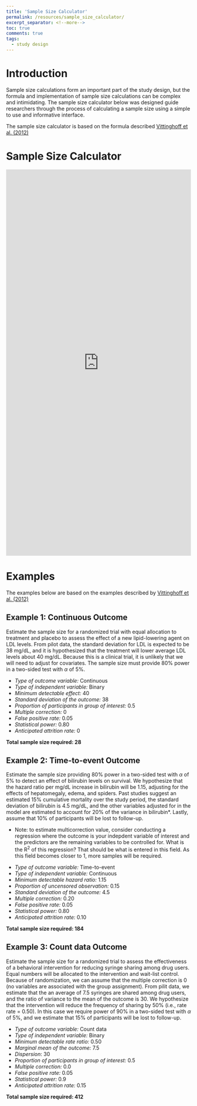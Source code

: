 ```yaml
---
title: 'Sample Size Calculator'
permalink: /resources/sample_size_calculator/
excerpt_separator: <!--more-->
toc: true
comments: true
tags:
  - study design
---
```

<!--more-->
# Introduction 

Sample size calculations form an important part of the study design, but the formula and implementation of sample size calculations can be complex and intimidating. The sample size calculator below was designed guide researchers through the process of calculating a sample size using a simple to use and informative interface. 

The sample size calculator is based on the formula described <a href="https://doi.org/10.1007/978-1-4614-1353-0" target="_blank">Vittinghoff et al. (2012) </a>

# Sample Size Calculator
<iframe height="1050" width="100%" frameborder="no" src="https://kpuka.shinyapps.io/samplesize/"> </iframe>



# Examples 
The examples below are based on the examples described by <a href="https://doi.org/10.1007/978-1-4614-1353-0" target="_blank">Vittinghoff et al. (2012) </a>

## Example 1: Continuous Outcome

Estimate the sample size for a randomized trial with equal allocation to treatment and placebo to assess the effect of a new lipid-lowering agent on LDL levels. From pilot data, the standard deviation for LDL is expected to be 38 mg/dL, and it is hypothesized that the treatment will lower average LDL levels about 40 mg/dL. Because this is a clinical trial, it is unlikely that we will need to adjust for covariates. The sample size must provide 80% power in a two-sided test with $\alpha$ of 5%. 

- *Type of outcome variable:* Continuous
- *Type of independent variable:* Binary
- *Minimum detectable effect:* 40
- *Standard deviation of the outcome:* 38
- *Proportion of participants in group of interest:* 0.5
- *Multiple correction:* 0
- *False positive rate:* 0.05
- *Statistical power:* 0.80
- *Anticipated attrition rate:* 0

**Total sample size required: 28**



## Example 2: Time-to-event Outcome

Estimate the sample size providing 80% power in a two-sided test with $\alpha$ of 5% to detect an effect of bilirubin levels on survival. We hypothesize that the hazard ratio per mg/dL increase in bilirubin will be 1.15, adjusting for the effects of hepatomegaly, edema, and spiders. Past studies suggest an estimated 15% cumulative mortality over the study period, the standard deviation of bilirubin is 4.5 mg/dL, and the other variables adjusted for in the model are estimated to account for 20% of the variance in bilirubin*. Lastly, assume that 10% of participants will be lost to follow-up. 

* Note: to estimate multicorrection value, consider conducting a regression where the outcome is your indepdent variable of interest and the predictors are the remaining variables to be controlled for. What is the R<sup>2</sup> of this regression? That should be what is entered in this field. As this field becomes closer to 1, more samples will be required.

- *Type of outcome variable:* Time-to-event
- *Type of independent variable:* Continuous
- *Minimum detectable hazard ratio:* 1.15 
- *Proportion of uncensored observation:* 0.15
- *Standard deviation of the outcome:* 4.5
- *Multiple correction:* 0.20
- *False positive rate:* 0.05
- *Statistical power:* 0.80
- *Anticipated attrition rate:* 0.10

**Total sample size required: 184**


 
## Example 3: Count data Outcome

Estimate the sample size for a randomized trial to assess the effectiveness of a behavioral intervention for reducing syringe sharing among drug users. Equal numbers will be allocated to the intervention and wait-list control. Because of randomization, we can assume that the multiple correction is 0 (no variables are associated with the group assignment). From pilit data, we estimate that the an average of 7.5 syringes are shared among drug users, and the ratio of variance to the mean of the outcome is 30. We hypothesize that the intervention will reduce the frequency of sharing by 50% (i.e., rate rate = 0.50). In this case we require power of 90% in a two-sided test with $\alpha$ of 5%, and we estimate that 15% of participants will be lost to follow-up. 
 
- *Type of outcome variable:* Count data
- *Type of independent variable:* Binary
- *Minimum detectable rate ratio:* 0.50
- *Marginal mean of the outcome:* 7.5
- *Dispersion*: 30
- *Proportion of participants in group of interest:* 0.5
- *Multiple correction:* 0.0
- *False positive rate:* 0.05
- *Statistical power:* 0.9
- *Anticipated attrition rate:* 0.15

**Total sample size required: 412**
 
 
 
 
